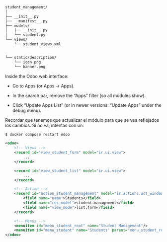 ```markdown
student_management/
│
├── __init__.py
├── __manifest__.py
├── models/
│   ├── __init__.py
│   └── student.py
└── views/
    └── student_views.xml


└── static/description/
    └── icon.png
    └── banner.png 
```



Inside the Odoo web interface:


- Go to Apps (or Apps → Apps).

- In the search bar, remove the “Apps” filter (so all modules show).

- Click “Update Apps List” (or in newer versions: “Update Apps” under the debug menu).

Recordar que tenemos que actualizar el módulo para que se vea reflejados los cambios. Si no va, intentas con un:

```bash
$ docker compose restart odoo
```


```xml
<odoo>
    <!-- Views -->
    <record id="view_student_form" model="ir.ui.view">
        ...
    </record>

    <record id="view_student_list" model="ir.ui.view">
        ...
    </record>

    <!-- Action -->
    <record id="action_student_management" model="ir.actions.act_window">
        <field name="name">Students</field>
        <field name="res_model">student.management</field>
        <field name="view_mode">list,form</field>
    </record>

    <!-- Menus -->
    <menuitem id="menu_student_root" name="Student Management"/>
    <menuitem id="menu_student" name="Students" parent="menu_student_root" action="action_student_management"/>
</odoo>
```